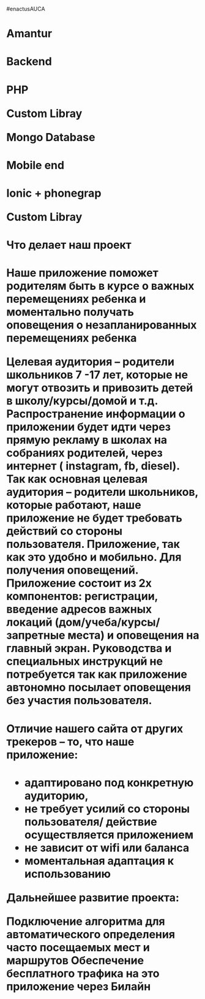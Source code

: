 #enactusAUCA

<h1>Amantur<h1>

<h1>Backend<h1>
<p>PHP <p>
<p>Custom Libray<p>
<p>Mongo Database <p>
  
 
<h1>Mobile end <h1>
<p>Ionic + phonegrap <p>
<p>Custom Libray<p>

<h1>Что делает наш проект<h1>
<p>Наше приложение поможет родителям быть в курсе о важных перемещениях ребенка и моментально получать оповещения о незапланированных перемещениях ребенка
  
Целевая аудитория – родители школьников 7 -17 лет, которые не могут отвозить и привозить детей в школу/курсы/домой и т.д. Распространение информации о приложении будет идти через прямую рекламу в школах на собраниях родителей, через интернет ( instagram, fb, diesel). Так как основная целевая аудитория –  родители школьников, которые работают, наше приложение не будет требовать действий со стороны пользователя. Приложение, так как это удобно и мобильно. Для получения оповещений. 
Приложение состоит из 2х компонентов: регистрации, введение адресов важных локаций (дом/учеба/курсы/запретные места) и оповещения на главный экран. Руководства и специальных инструкций не потребуется так как приложение автономно посылает оповещения без участия пользователя.  

<h1>Отличие нашего сайта от других трекеров – то, что наше приложение:  <h1>

+ адаптировано под конкретную аудиторию,
+ не требует усилий со стороны пользователя/ действие осуществляется приложением
+ не зависит от wifi или баланса
+ моментальная адаптация к использованию

Дальнейшее развитие проекта:

Подключение алгоритма для автоматического определения часто посещаемых мест и маршрутов
Обеспечение бесплатного трафика на это приложение через Билайн



 <p>
